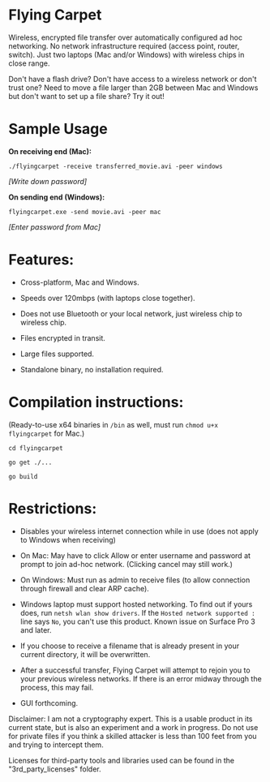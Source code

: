 # Flying Carpet
Wireless, encrypted file transfer over automatically configured ad hoc networking. No network infrastructure required (access point, router, switch). Just two laptops (Mac and/or Windows) with wireless chips in close range.

Don't have a flash drive? Don't have access to a wireless network or don't trust one? Need to move a file larger than 2GB between Mac and Windows but don't want to set up a file share? Try it out!

# Sample Usage
**On receiving end (Mac):**

`./flyingcarpet -receive transferred_movie.avi -peer windows`

*\[Write down password\]*

**On sending end (Windows):**

`flyingcarpet.exe -send movie.avi -peer mac`

*\[Enter password from Mac\]*

# Features:
+ Cross-platform, Mac and Windows.

+ Speeds over 120mbps (with laptops close together).

+ Does not use Bluetooth or your local network, just wireless chip to wireless chip.

+ Files encrypted in transit.

+ Large files supported.

+ Standalone binary, no installation required.

# Compilation instructions:
(Ready-to-use x64 binaries in `/bin` as well, must run `chmod u+x flyingcarpet` for Mac.)

`cd flyingcarpet`

`go get ./...`

`go build`

# Restrictions:
+ Disables your wireless internet connection while in use (does not apply to Windows when receiving)

+ On Mac: May have to click Allow or enter username and password at prompt to join ad-hoc network. (Clicking cancel may still work.)

+ On Windows: Must run as admin to receive files (to allow connection through firewall and clear ARP cache). 

+ Windows laptop must support hosted networking. To find out if yours does, run `netsh wlan show drivers`. If the `Hosted network supported : ` line says `No`, you can't use this product. Known issue on Surface Pro 3 and later.

+ If you choose to receive a filename that is already present in your current directory, it will be overwritten.

+ After a successful transfer, Flying Carpet will attempt to rejoin you to your previous wireless networks. If there is an error midway through the process, this may fail.

+ GUI forthcoming.

Disclaimer: I am not a cryptography expert. This is a usable product in its current state, but is also an experiment and a work in progress. Do not use for private files if you think a skilled attacker is less than 100 feet from you and trying to intercept them.

Licenses for third-party tools and libraries used can be found in the "3rd_party_licenses" folder.
